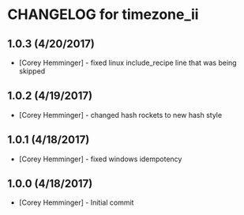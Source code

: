 # CHANGELOG for timezone_ii

## 1.0.3 (4/20/2017)

- [Corey Hemminger] - fixed linux include_recipe line that was being skipped

## 1.0.2 (4/19/2017)

- [Corey Hemminger] - changed hash rockets to new hash style

## 1.0.1 (4/18/2017)

- [Corey Hemminger] - fixed windows idempotency

## 1.0.0 (4/18/2017)

- [Corey Hemminger] - Initial commit